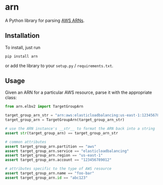 # arn

A Python library for parsing [AWS ARNs](https://docs.aws.amazon.com/general/latest/gr/aws-arns-and-namespaces.html).

## Installation
To install, just run
```bash
pip install arn
```
or add the library to your `setup.py` / `requirements.txt`.

## Usage
Given an ARN for a particular AWS resource, parse it with the appropriate class:
```python
from arn.elbv2 import TargetGroupArn

target_group_arn_str = "arn:aws:elasticloadbalancing:us-east-1:123456789012:targetgroup/foo-bar/abc123"
target_group_arn = TargetGroupArn(target_group_arn_str)

# use the ARN instance's __str__ to format the ARN back into a string 
assert str(target_group_arn) == target_group_arn_str

# common attributes
assert target_group_arn.partition == "aws"
assert target_group_arn.service == "elasticloadbalancing"
assert target_group_arn.region == "us-east-1"
assert target_group_arn.account == "123456789012"

# attributes specific to the type of AWS resource
assert target_group_arn.name == "foo-bar"
assert target_group_arn.id == "abc123"
```
